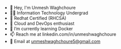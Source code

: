 - 👋 Hey, I'm Unmesh Waghchoure
- 👨‍🎓 Information Technology Undergrad
- 🐧 Redhat Certified (RHCSA)
- 👀 Cloud and DevOps enthusiast
- 🌱 I’m currently learning Docker
- 📫 Reach me at linkedin.com/in/unmeshwaghchoure 
- 📧 Email at unmeshwaghchoure5@gmail.com

<!---�
unmeshW/unmeshW is a ✨ special ✨ repository because its `README.md` (this file) appears on your GitHub profile.
You can click the Preview link to take a look at your changes.
--->
